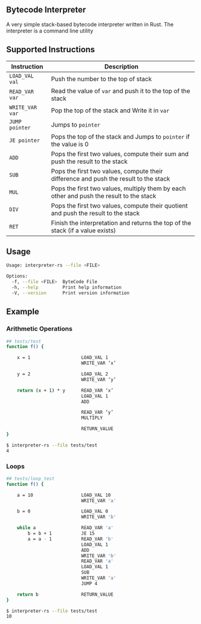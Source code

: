 ## Bytecode Interpreter
A very simple stack-based bytecode interpreter written in Rust.
The interpreter is a command line utility
## Supported Instructions
| Instruction     | Description                                                                              |
|-----------------|------------------------------------------------------------------------------------------|
| `LOAD_VAL val`  |  Push the number to the top of stack                                                     |
| `READ_VAR var`  |  Read the value of `var` and push it to the top of the stack                             |
| `WRITE_VAR var` |  Pop the top of the stack and Write it in `var`                                          |
| `JUMP pointer`  |  Jumps to `pointer`                                                                      |
| `JE pointer`    |  Pops the top of the stack and Jumps to `pointer` if the value is 0                      |
| `ADD`           |  Pops the first two values, compute their sum and push the result to the stack           |
| `SUB`           |  Pops the first two values, compute their difference and push the result to the stack    |
| `MUL`           |  Pops the first two values, multiply them by each other and push the result to the stack |
| `DIV`           |  Pops the first two values, compute their quotient and push the result to the stack      |
| `RET`           |  Finish the interpretation and returns the top of the stack (if a value exists)          |

## Usage
```bash
Usage: interpreter-rs --file <FILE>

Options:
  -f, --file <FILE>  ByteCode File
  -h, --help         Print help information
  -V, --version      Print version information
```
## Example
### Arithmetic Operations
```bash
## tests/test
function f() {

    x = 1                   LOAD_VAL 1
                            WRITE_VAR ‘x’

    y = 2                   LOAD_VAL 2
                            WRITE_VAR ‘y’

    return (x + 1) * y      READ_VAR ‘x’
                            LOAD_VAL 1
                            ADD

                            READ_VAR ‘y’
                            MULTIPLY

                            RETURN_VALUE
}

$ interpreter-rs --file tests/test
4
```
### Loops
```bash
## tests/loop_test
function f() {

    a = 10                  LOAD_VAL 10
                            WRITE_VAR 'a'

    b = 0                   LOAD_VAL 0
                            WRITE_VAR 'b'

    while a                 READ_VAR 'a'
        b = b + 1           JE 15
        a = a - 1           READ_VAR 'b'
                            LOAD_VAL 1
                            ADD
                            WRITE_VAR 'b'
                            READ_VAR 'a'
                            LOAD_VAL 1
                            SUB
                            WRITE_VAR 'a'
                            JUMP 4

    return b                RETURN_VALUE
}

$ interpreter-rs --file tests/test
10